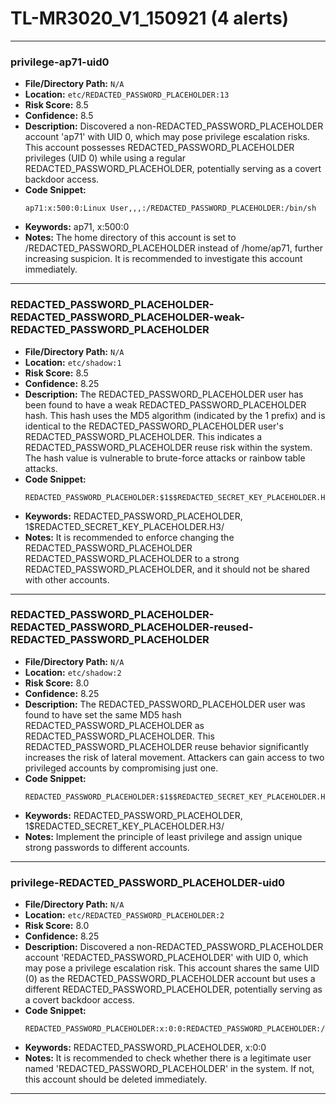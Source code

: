 # TL-MR3020_V1_150921 (4 alerts)

---

### privilege-ap71-uid0

- **File/Directory Path:** `N/A`
- **Location:** `etc/REDACTED_PASSWORD_PLACEHOLDER:13`
- **Risk Score:** 8.5
- **Confidence:** 8.5
- **Description:** Discovered a non-REDACTED_PASSWORD_PLACEHOLDER account 'ap71' with UID 0, which may pose privilege escalation risks. This account possesses REDACTED_PASSWORD_PLACEHOLDER privileges (UID 0) while using a regular REDACTED_PASSWORD_PLACEHOLDER, potentially serving as a covert backdoor access.
- **Code Snippet:**
  ```
  ap71:x:500:0:Linux User,,,:/REDACTED_PASSWORD_PLACEHOLDER:/bin/sh
  ```
- **Keywords:** ap71, x:500:0
- **Notes:** The home directory of this account is set to /REDACTED_PASSWORD_PLACEHOLDER instead of /home/ap71, further increasing suspicion. It is recommended to investigate this account immediately.

---
### REDACTED_PASSWORD_PLACEHOLDER-REDACTED_PASSWORD_PLACEHOLDER-weak-REDACTED_PASSWORD_PLACEHOLDER

- **File/Directory Path:** `N/A`
- **Location:** `etc/shadow:1`
- **Risk Score:** 8.5
- **Confidence:** 8.25
- **Description:** The REDACTED_PASSWORD_PLACEHOLDER user has been found to have a weak REDACTED_PASSWORD_PLACEHOLDER hash. This hash uses the MD5 algorithm (indicated by the $1$ prefix) and is identical to the REDACTED_PASSWORD_PLACEHOLDER user's REDACTED_PASSWORD_PLACEHOLDER. This indicates a REDACTED_PASSWORD_PLACEHOLDER reuse risk within the system. The hash value is vulnerable to brute-force attacks or rainbow table attacks.
- **Code Snippet:**
  ```
  REDACTED_PASSWORD_PLACEHOLDER:$1$$REDACTED_SECRET_KEY_PLACEHOLDER.H3/:10933:0:99999:7:::
  ```
- **Keywords:** REDACTED_PASSWORD_PLACEHOLDER, $1$$REDACTED_SECRET_KEY_PLACEHOLDER.H3/
- **Notes:** It is recommended to enforce changing the REDACTED_PASSWORD_PLACEHOLDER REDACTED_PASSWORD_PLACEHOLDER to a strong REDACTED_PASSWORD_PLACEHOLDER, and it should not be shared with other accounts.

---
### REDACTED_PASSWORD_PLACEHOLDER-REDACTED_PASSWORD_PLACEHOLDER-reused-REDACTED_PASSWORD_PLACEHOLDER

- **File/Directory Path:** `N/A`
- **Location:** `etc/shadow:2`
- **Risk Score:** 8.0
- **Confidence:** 8.25
- **Description:** The REDACTED_PASSWORD_PLACEHOLDER user was found to have set the same MD5 hash REDACTED_PASSWORD_PLACEHOLDER as REDACTED_PASSWORD_PLACEHOLDER. This REDACTED_PASSWORD_PLACEHOLDER reuse behavior significantly increases the risk of lateral movement. Attackers can gain access to two privileged accounts by compromising just one.
- **Code Snippet:**
  ```
  REDACTED_PASSWORD_PLACEHOLDER:$1$$REDACTED_SECRET_KEY_PLACEHOLDER.H3/:10933:0:99999:7:::
  ```
- **Keywords:** REDACTED_PASSWORD_PLACEHOLDER, $1$$REDACTED_SECRET_KEY_PLACEHOLDER.H3/
- **Notes:** Implement the principle of least privilege and assign unique strong passwords to different accounts.

---
### privilege-REDACTED_PASSWORD_PLACEHOLDER-uid0

- **File/Directory Path:** `N/A`
- **Location:** `etc/REDACTED_PASSWORD_PLACEHOLDER:2`
- **Risk Score:** 8.0
- **Confidence:** 8.25
- **Description:** Discovered a non-REDACTED_PASSWORD_PLACEHOLDER account 'REDACTED_PASSWORD_PLACEHOLDER' with UID 0, which may pose a privilege escalation risk. This account shares the same UID (0) as the REDACTED_PASSWORD_PLACEHOLDER account but uses a different REDACTED_PASSWORD_PLACEHOLDER, potentially serving as a covert backdoor access.
- **Code Snippet:**
  ```
  REDACTED_PASSWORD_PLACEHOLDER:x:0:0:REDACTED_PASSWORD_PLACEHOLDER:/REDACTED_PASSWORD_PLACEHOLDER:/bin/sh
  ```
- **Keywords:** REDACTED_PASSWORD_PLACEHOLDER, x:0:0
- **Notes:** It is recommended to check whether there is a legitimate user named 'REDACTED_PASSWORD_PLACEHOLDER' in the system. If not, this account should be deleted immediately.

---
